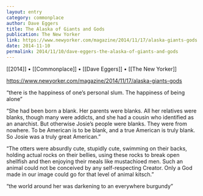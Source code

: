 ```yaml
---
layout: entry
category: commonplace
author: Dave Eggers
title: The Alaska of Giants and Gods
publication: The New Yorker
link: https://www.newyorker.com/magazine/2014/11/17/alaska-giants-gods
date: 2014-11-10
permalink: 2014/11/10/dave-eggers-the-alaska-of-giants-and-gods
---
```


[[2014]] • [[Commonplace]] • [[Dave Eggers]] • [[The New Yorker]]

https://www.newyorker.com/magazine/2014/11/17/alaska-giants-gods

“there is the happiness of one’s personal slum. The happiness of being alone”

“She had been born a blank. Her parents were blanks. All her relatives were blanks, though many were addicts, and she had a cousin who identified as an anarchist. But otherwise Josie’s people were blanks. They were from nowhere. To be American is to be blank, and a true American is truly blank. So Josie was a truly great American.”

“The otters were absurdly cute, stupidly cute, swimming on their backs, holding actual rocks on their bellies, using these rocks to break open shellfish and then enjoying their meals like mustachioed men. Such an animal could not be conceived by any self-respecting Creator. Only a God made in our image could go for that level of animal kitsch.”

“the world around her was darkening to an everywhere burgundy”
